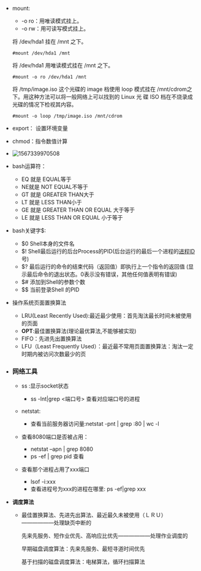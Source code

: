 + mount: 

  + -o ro：用唯读模式挂上。
  + -o rw：用可读写模式挂上。

  将 /dev/hda1 挂在 /mnt 之下。

  ```shell
  #mount /dev/hda1 /mnt
  ```

  将 /dev/hda1 用唯读模式挂在 /mnt 之下。

  ```shell
  #mount -o ro /dev/hda1 /mnt
  ```

  将 /tmp/image.iso 这个光碟的 image 档使用 loop 模式挂在 /mnt/cdrom之下。用这种方法可以将一般网络上可以找到的 Linux 光 碟 ISO 档在不烧录成光碟的情况下检视其内容。

  ```shell
  #mount -o loop /tmp/image.iso /mnt/cdrom
  ```

+ export： 设置环境变量

+ chmod：指令数值计算
  
+ ![1567339970508](C:\Users\HP\AppData\Roaming\Typora\typora-user-images\1567339970508.png)
  
+ bash运算符：
  + EQ 就是 EQUAL等于 
  + NE就是 NOT EQUAL不等于 
  + GT 就是 GREATER THAN大于 
  + LT 就是 LESS THAN小于 
  + GE 就是 GREATER THAN OR EQUAL 大于等于 
  + LE 就是 LESS THAN OR EQUAL 小于等于

+ bash关键字$:
  + $0 Shell本身的文件名
  + $! Shell最后运行的后台Process的PID(后台运行的最后一个进程的[进程ID](https://www.baidu.com/s?wd=进程ID&tn=SE_PcZhidaonwhc_ngpagmjz&rsv_dl=gh_pc_zhidao)号)
  + $?  最后运行的命令的结束代码（返回值）即执行上一个指令的返回值 (显示最后命令的退出状态。0表示没有错误，其他任何值表明有错误)
  + $#  添加到Shell的参数个数
  + $$ 当前登录Shell 的PID

+ 操作系统页面置换算法

  + LRU(Least Recently Used):最近最少使用：首先淘汰最长时间未被使用的页面
  + **OPT**:最佳置换算法(理论最优算法,不能够被实现)
  + FIFO：先进先出置换算法
  + LFU（Least Frequently Used）：最近最不常用页面置换算法：淘汰一定时期内被访问次数最少的页

+ ### 网络工具

  - ss :显示socket状态
    - ss -lnt|grep <端口号>  查看对应端口号的进程
  - netstat:
    - 查看当前服务器访问量:netstat -pnt | grep :80 | wc -l
  - 查看8080端口是否被占用：
    - netstat –apn | grep 8080
    - ps -ef | grep  pid 查看

  - 查看那个进程占用了xxx端口
    - lsof -i:xxx
    - 查看进程号为xxx的进程在哪里:
      ps -ef|grep xxx

 + **调度算法**

    + 最佳置换算法、先进先出算法、最近最久未被使用（ＬＲＵ）——————处理缺页中断的

      先来先服务、短作业优先、高响应比优先——————处理作业调度的

      

      早期磁盘调度算法：先来先服务、最短寻道时间优先

      基于扫描的磁盘调度算法：电梯算法，循环扫描算法

  